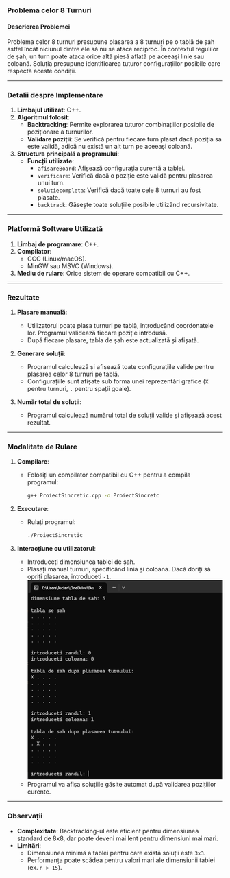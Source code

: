### **Problema celor 8 Turnuri**

#### **Descrierea Problemei**
Problema celor 8 turnuri presupune plasarea a 8 turnuri pe o tablă de șah astfel încât niciunul dintre ele să nu se atace reciproc. În contextul regulilor de șah, un turn poate ataca orice altă piesă aflată pe aceeași linie sau coloană. Soluția presupune identificarea tuturor configurațiilor posibile care respectă aceste condiții.

---

### **Detalii despre Implementare**

1. **Limbajul utilizat**: C++.
2. **Algoritmul folosit**: 
   - **Backtracking**: Permite explorarea tuturor combinațiilor posibile de poziționare a turnurilor.
   - **Validare poziții**: Se verifică pentru fiecare turn plasat dacă poziția sa este validă, adică nu există un alt turn pe aceeași coloană.
3. **Structura principală a programului**:
   - **Funcții utilizate**:
     - `afisareBoard`: Afișează configurația curentă a tablei.
     - `verificare`: Verifică dacă o poziție este validă pentru plasarea unui turn.
     - `solutiecompleta`: Verifică dacă toate cele 8 turnuri au fost plasate.
     - `backtrack`: Găsește toate soluțiile posibile utilizând recursivitate.

---

### **Platformă Software Utilizată**

1. **Limbaj de programare**: C++.
2. **Compilator**: 
   - GCC (Linux/macOS).
   - MinGW sau MSVC (Windows).
3. **Mediu de rulare**: Orice sistem de operare compatibil cu C++.

---

### **Rezultate**

1. **Plasare manuală**:
   - Utilizatorul poate plasa turnuri pe tablă, introducând coordonatele lor. Programul validează fiecare poziție introdusă.
   - După fiecare plasare, tabla de șah este actualizată și afișată.

2. **Generare soluții**:
   - Programul calculează și afișează toate configurațiile valide pentru plasarea celor 8 turnuri pe tablă.
   - Configurațiile sunt afișate sub forma unei reprezentări grafice (`X` pentru turnuri, `.` pentru spații goale).

3. **Număr total de soluții**:
   - Programul calculează numărul total de soluții valide și afișează acest rezultat.

---

### **Modalitate de Rulare**

1. **Compilare**:
   - Folosiți un compilator compatibil cu C++ pentru a compila programul:
     ```bash
     g++ ProiectSincretic.cpp -o ProiectSincretc
     ```

2. **Executare**:
   - Rulați programul:
     ```bash
     ./ProiectSincretic
     ```

3. **Interacțiune cu utilizatorul**:
   - Introduceți dimensiunea tablei de șah.
   - Plasați manual turnuri, specificând linia și coloana. Dacă doriți să opriți plasarea, introduceți `-1`.
   ![](images/img1.png)
   - Programul va afișa soluțiile găsite automat după validarea pozițiilor curente.

---

### **Observații**

- **Complexitate**: Backtracking-ul este eficient pentru dimensiunea standard de 8x8, dar poate deveni mai lent pentru dimensiuni mai mari.
- **Limitări**:
   - Dimensiunea minimă a tablei pentru care există soluții este `3x3`.
   - Performanța poate scădea pentru valori mari ale dimensiunii tablei (ex. `n > 15`).
